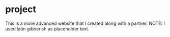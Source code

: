 # project
This is a more advanced website that I created along with a partner.
NOTE: I used latin gibberish as placeholder text.
